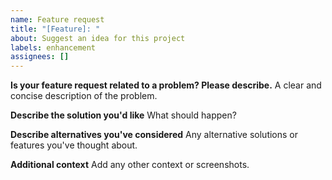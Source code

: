 ```yaml
---
name: Feature request
title: "[Feature]: "
about: Suggest an idea for this project
labels: enhancement
assignees: []
---
```


**Is your feature request related to a problem? Please describe.**
A clear and concise description of the problem.

**Describe the solution you'd like**
What should happen?

**Describe alternatives you've considered**
Any alternative solutions or features you've thought about.

**Additional context**
Add any other context or screenshots.
